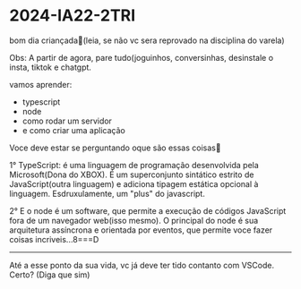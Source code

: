 # 2024-IA22-2TRI
bom dia criançada👶(leia, se não vc sera reprovado na disciplina do varela)

Obs: A partir de agora, pare tudo(joguinhos, conversinhas, desinstale o insta, tiktok e chatgpt.

vamos aprender:
- typescript
- node
- como rodar um servidor
- e como criar uma aplicação

Voce deve estar se perguntando oque são essas coisas🤔

1° TypeScript: é uma linguagem de programação desenvolvida pela Microsoft(Dona do XBOX). É um superconjunto sintático estrito de JavaScript(outra linguagem) e adiciona tipagem estática opcional à linguagem. Esdruxulamente, um "plus" do javascript.

2° E o node é um software, que permite a execução de códigos JavaScript fora de um navegador web(isso mesmo). O principal do node é sua arquitetura assíncrona e orientada por eventos, que permite voce fazer coisas incriveis...8===D

----------------------------------------------------------
Até a esse ponto da sua vida, vc já deve ter tido contanto com VSCode. Certo? (Diga que sim)


